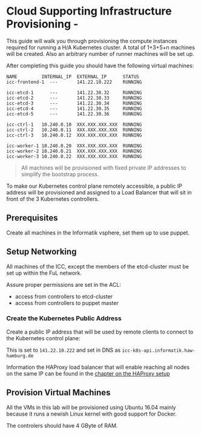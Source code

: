 # Cloud Supporting Infrastructure Provisioning - 

This guide will walk you through provisioning the compute instances required for running a H/A Kubernetes cluster. A total of 1+3+5+n machines will be created.
Also an arbitrary number of runner machines will be set up.

After completing this guide you should have the following virtual machines:


````
NAME         INTERNAL_IP  EXTERNAL_IP      STATUS
icc-frontend-1  ---       141.22.10.222    RUNNING

icc-etcd-1      ---       141.22.30.32     RUNNING
icc-etcd-2      ---       141.22.30.33     RUNNING
icc-etcd-3      ---       141.22.30.34     RUNNING
icc-etcd-4      ---       141.22.30.35     RUNNING
icc-etcd-5      ---       141.22.30.36     RUNNING

icc-ctrl-1   10.240.0.10  XXX.XXX.XXX.XXX  RUNNING
icc-ctrl-2   10.240.0.11  XXX.XXX.XXX.XXX  RUNNING
icc-ctrl-3   10.240.0.12  XXX.XXX.XXX.XXX  RUNNING

icc-worker-1 10.240.0.20  XXX.XXX.XXX.XXX  RUNNING
icc-worker-2 10.240.0.21  XXX.XXX.XXX.XXX  RUNNING
icc-worker-3 10.240.0.22  XXX.XXX.XXX.XXX  RUNNING
````

> All machines will be provisioned with fixed private IP addresses to simplify the bootstrap process.

To make our Kubernetes control plane remotely accessible, a public IP address will be provisioned and assigned to a Load Balancer that will sit in front of the 3 Kubernetes controllers.

## Prerequisites

Create all machines in the Informatik vsphere, set them up to use puppet.

## Setup Networking

All machines of the ICC, except the members of the etcd-cluster must be set up within the FuL network.

Assure proper permissions are set in the ACL:
 * access from controllers to etcd-cluster
 * access from controllers to puppet master


### Create the Kubernetes Public Address

Create a public IP address that will be used by remote clients to connect to the Kubernetes control plane:

This is set to `141.22.10.222` and set in DNS as `icc-k8s-api.informatik.haw-hamburg.de`

Information the HAProxy load balancer that will enable reaching all nodes on the same IP can be found in the [chapter on the HAProxy setup](/docs/02.5-haproxy.md)

## Provision Virtual Machines

All the VMs in this lab will be provisioned using Ubuntu 16.04 mainly because it runs a newish Linux kernel with good support for Docker.

The controlers should have 4 GByte of RAM.

